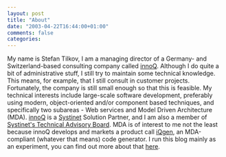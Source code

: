 ```yaml
---
layout: post
title: "About"
date: "2003-04-22T16:44:00+01:00"
comments: false
categories: 
---
```


<p>
My name is Stefan Tilkov, I am a managing director of a Germany- and Switzerland-based consulting company called <a href="/">innoQ</a>. Although I do quite a bit of administrative stuff, I still try to maintain some technical knowledge. This means, for example, that I still consult in customer projects. Fortunately, the company is still small enough so that this is feasible. My technical interests include large-scale software development, preferably using modern, object-oriented and/or component based techniques, and specifically two subareas - Web services and Model Driven Architecture (MDA).
<a href="/">innoQ</a> is a <a href="http://www.systinet.com">Systinet</a> Solution Partner, and I am also
a member of <a href="http://www.systinet.com/news/latest_news/article&amp;id_ele=49">Systinet's Technical Advisory Board</a>. MDA is of interest to me
not the least because innoQ develops and markets a product call <a href="/iqgen/home.html">iQgen</a>, an MDA-compliant (whatever that means) code generator. I run this blog mainly as an experiment, you can find out more about that <a href="">here</a>.
</p>

